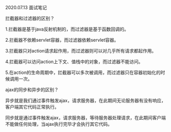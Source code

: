 2020.07.13 面试笔记

拦截器和过滤器的区别？

1.拦截器是基于java反射机制的，而过滤器是基于函数回调的。

2.拦截器不依赖servlet容器，而过滤器依赖servlet容器。

3.拦截器只对action请求起作用，而过滤器则可以对几乎所有请求都起作用。

4.拦截器可以访问action上下文、值栈中的对象，而过滤器不能访问。

5.在action的生命周期中，拦截器可以多次被调用，而过滤器只在容器初始化的时候调用一次。





ajax的同步和异步的区别？

异步就是我们通过事件触发ajax，请求服务器，在此期间无论服务器有没有响应，客户端其它代码正常执行。

同步就是通过事件触发ajax，请求服务器，等待服务器处理请求，在此期间客户端不能做任何处理，当ajax执行完毕才会执行其它代码。
